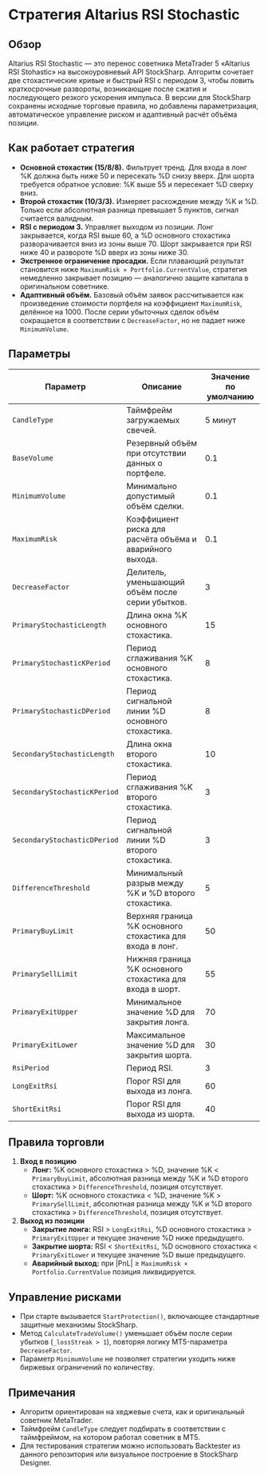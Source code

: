 # Стратегия Altarius RSI Stochastic

## Обзор
Altarius RSI Stochastic — это перенос советника MetaTrader 5 «Altarius RSI Stohastic» на высокоуровневый API StockSharp. Алгоритм сочетает две стохастические кривые и быстрый RSI с периодом 3, чтобы ловить краткосрочные развороты, возникающие после сжатия и последующего резкого ускорения импульса. В версии для StockSharp сохранены исходные торговые правила, но добавлены параметризация, автоматическое управление риском и адаптивный расчёт объёма позиции.

## Как работает стратегия
- **Основной стохастик (15/8/8).** Фильтрует тренд. Для входа в лонг %K должна быть ниже 50 и пересекать %D снизу вверх. Для шорта требуется обратное условие: %K выше 55 и пересекает %D сверху вниз.
- **Второй стохастик (10/3/3).** Измеряет расхождение между %K и %D. Только если абсолютная разница превышает 5 пунктов, сигнал считается валидным.
- **RSI с периодом 3.** Управляет выходом из позиции. Лонг закрывается, когда RSI выше 60, а %D основного стохастика разворачивается вниз из зоны выше 70. Шорт закрывается при RSI ниже 40 и развороте %D вверх из зоны ниже 30.
- **Экстренное ограничение просадки.** Если плавающий результат становится ниже `MaximumRisk × Portfolio.CurrentValue`, стратегия немедленно закрывает позицию — аналогично защите капитала в оригинальном советнике.
- **Адаптивный объём.** Базовый объём заявок рассчитывается как произведение стоимости портфеля на коэффициент `MaximumRisk`, делённое на 1000. После серии убыточных сделок объём сокращается в соответствии с `DecreaseFactor`, но не падает ниже `MinimumVolume`.

## Параметры
| Параметр | Описание | Значение по умолчанию |
| --- | --- | --- |
| `CandleType` | Таймфрейм загружаемых свечей. | 5 минут |
| `BaseVolume` | Резервный объём при отсутствии данных о портфеле. | 0.1 |
| `MinimumVolume` | Минимально допустимый объём сделки. | 0.1 |
| `MaximumRisk` | Коэффициент риска для расчёта объёма и аварийного выхода. | 0.1 |
| `DecreaseFactor` | Делитель, уменьшающий объём после серии убытков. | 3 |
| `PrimaryStochasticLength` | Длина окна %K основного стохастика. | 15 |
| `PrimaryStochasticKPeriod` | Период сглаживания %K основного стохастика. | 8 |
| `PrimaryStochasticDPeriod` | Период сигнальной линии %D основного стохастика. | 8 |
| `SecondaryStochasticLength` | Длина окна второго стохастика. | 10 |
| `SecondaryStochasticKPeriod` | Период сглаживания %K второго стохастика. | 3 |
| `SecondaryStochasticDPeriod` | Период сигнальной линии %D второго стохастика. | 3 |
| `DifferenceThreshold` | Минимальный разрыв между %K и %D второго стохастика. | 5 |
| `PrimaryBuyLimit` | Верхняя граница %K основного стохастика для входа в лонг. | 50 |
| `PrimarySellLimit` | Нижняя граница %K основного стохастика для входа в шорт. | 55 |
| `PrimaryExitUpper` | Минимальное значение %D для закрытия лонга. | 70 |
| `PrimaryExitLower` | Максимальное значение %D для закрытия шорта. | 30 |
| `RsiPeriod` | Период RSI. | 3 |
| `LongExitRsi` | Порог RSI для выхода из лонга. | 60 |
| `ShortExitRsi` | Порог RSI для выхода из шорта. | 40 |

## Правила торговли
1. **Вход в позицию**
   - **Лонг:** %K основного стохастика > %D, значение %K < `PrimaryBuyLimit`, абсолютная разница между %K и %D второго стохастика > `DifferenceThreshold`, позиция отсутствует.
   - **Шорт:** %K основного стохастика < %D, значение %K > `PrimarySellLimit`, абсолютная разница между %K и %D второго стохастика > `DifferenceThreshold`, позиция отсутствует.
2. **Выход из позиции**
   - **Закрытие лонга:** RSI > `LongExitRsi`, %D основного стохастика > `PrimaryExitUpper` и текущее значение %D ниже предыдущего.
   - **Закрытие шорта:** RSI < `ShortExitRsi`, %D основного стохастика < `PrimaryExitLower` и текущее значение %D выше предыдущего.
   - **Аварийный выход:** при |PnL| ≥ `MaximumRisk × Portfolio.CurrentValue` позиция ликвидируется.

## Управление рисками
- При старте вызывается `StartProtection()`, включающее стандартные защитные механизмы StockSharp.
- Метод `CalculateTradeVolume()` уменьшает объём после серии убытков (`_lossStreak > 1`), повторяя логику MT5-параметра `DecreaseFactor`.
- Параметр `MinimumVolume` не позволяет стратегии уходить ниже биржевых ограничений по количеству.

## Примечания
- Алгоритм ориентирован на хеджевые счета, как и оригинальный советник MetaTrader.
- Таймфрейм `CandleType` следует подбирать в соответствии с таймфреймом, на котором работал советник в MT5.
- Для тестирования стратегии можно использовать Backtester из данного репозитория или визуальное построение в StockSharp Designer.
